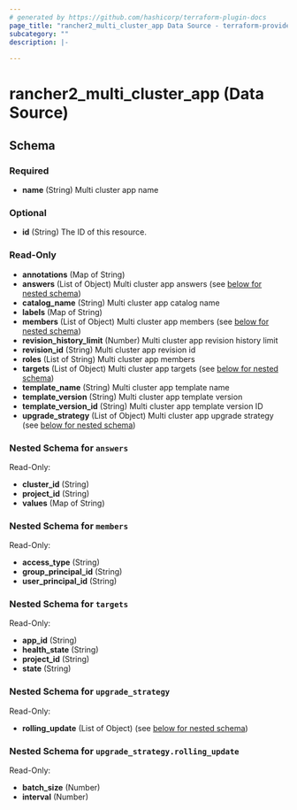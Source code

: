 ```yaml
---
# generated by https://github.com/hashicorp/terraform-plugin-docs
page_title: "rancher2_multi_cluster_app Data Source - terraform-provider-rancher2"
subcategory: ""
description: |-
  
---
```


# rancher2_multi_cluster_app (Data Source)





<!-- schema generated by tfplugindocs -->
## Schema

### Required

- **name** (String) Multi cluster app name

### Optional

- **id** (String) The ID of this resource.

### Read-Only

- **annotations** (Map of String)
- **answers** (List of Object) Multi cluster app answers (see [below for nested schema](#nestedatt--answers))
- **catalog_name** (String) Multi cluster app catalog name
- **labels** (Map of String)
- **members** (List of Object) Multi cluster app members (see [below for nested schema](#nestedatt--members))
- **revision_history_limit** (Number) Multi cluster app revision history limit
- **revision_id** (String) Multi cluster app revision id
- **roles** (List of String) Multi cluster app members
- **targets** (List of Object) Multi cluster app targets (see [below for nested schema](#nestedatt--targets))
- **template_name** (String) Multi cluster app template name
- **template_version** (String) Multi cluster app template version
- **template_version_id** (String) Multi cluster app template version ID
- **upgrade_strategy** (List of Object) Multi cluster app upgrade strategy (see [below for nested schema](#nestedatt--upgrade_strategy))

<a id="nestedatt--answers"></a>
### Nested Schema for `answers`

Read-Only:

- **cluster_id** (String)
- **project_id** (String)
- **values** (Map of String)


<a id="nestedatt--members"></a>
### Nested Schema for `members`

Read-Only:

- **access_type** (String)
- **group_principal_id** (String)
- **user_principal_id** (String)


<a id="nestedatt--targets"></a>
### Nested Schema for `targets`

Read-Only:

- **app_id** (String)
- **health_state** (String)
- **project_id** (String)
- **state** (String)


<a id="nestedatt--upgrade_strategy"></a>
### Nested Schema for `upgrade_strategy`

Read-Only:

- **rolling_update** (List of Object) (see [below for nested schema](#nestedobjatt--upgrade_strategy--rolling_update))

<a id="nestedobjatt--upgrade_strategy--rolling_update"></a>
### Nested Schema for `upgrade_strategy.rolling_update`

Read-Only:

- **batch_size** (Number)
- **interval** (Number)


